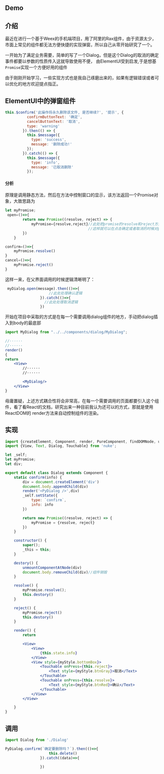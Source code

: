 ## Demo

<Picture src="dialog.jpg" name="组件弹出" width = "300"/>

## 介绍
最近在进行一个基于Weex的手机端项目，用了阿里的Rax组件，由于资源太少，市面上常见的组件都无法方便快捷的实现弹窗，所以自己从零开始研究了一个。

一开始为了满足业务需要，简单的写了一个Dialog，但是这个Dialog的取消的确定事件都要以参数的性质传入这就导致使用不便，
由ElementUI受到启发,于是想基`Promise`实现一个方便好用的组件
 
 由于刚刚开始学习，一些实现方式也是我自己琢磨出来的，如果有逻辑错误或者可以优化的地方欢迎提点指正。

## ElementUI中的弹窗组件

```jsx harmony
this.$confirm('此操作将永久删除该文件, 是否继续?', '提示', {
          confirmButtonText: '确定',
          cancelButtonText: '取消',
          type: 'warning'
        }).then(() => {
          this.$message({
            type: 'success',
            message: '删除成功!'
          });
        }).catch(() => {
          this.$message({
            type: 'info',
            message: '已取消删除'
          }); 
```

#### 分析
原理是调用静态方法，然后在方法中控制窗口的显示，该方法返回一个Promise对象，大致思路为

```jsx harmony
let myPromise;
 open=()=>{
        return new Promise((resolve, reject) => {
            myPromise={resolve,reject}//此处把promise的resolve和reject方法存到变量中，
                                      //这样就可以在点击确定或者取消的时候对promise做相应的处理
        })
    }
```
```jsx harmony
confirm=()=>{
    myPromise.resolve()
}
cancel=()=>{
    myPromise.reject()
}
```
这样一来，在父界面调用的时候逻辑清晰明了：
```jsx harmony
 myDialog.open(message).then(()=>{
                    //此处处理确认逻辑
                }).catch(()=>{
                  //此处处理取消逻辑
                })
```
开始在项目中采取的方式是在每一个需要调用dialog组件的地方，手动把dialog插入到body的最底部
```jsx harmony
import MyDialog from "../../components/dialog/MyDialog";

//······
//······
render()
{
return
    <View>
        //······
        //······

        <MyDialog/>
    </View>
}
```
毋庸置疑，上述方式耦合性将会非常高，在每一个需要调用的页面都要引入这个组件，看了看React的文档，研究出来一种目前我认为还可以的方式，那就是使用ReactDOM的 render方法来自动控制组件的渲染。

## 实现

```jsx harmony
import {createElement, Component, render, PureComponent, findDOMNode, unmountComponentAtNode} from 'rax';
import {View, Text, Dialog, Touchable} from 'nuke';

let _self;
let myPromise;
let div;

export default class Dialog extends Component {
    static confirm(info) {
        div = document.createElement('div')
        document.body.appendChild(div)
        render('<PyDialog />',div)
        _self.setState({
            type: `confirm`,
            info: info
        })

        return new Promise((resolve, reject) => {
            myPromise = {resolve, reject}
        })
    }

    constructor() {
        super();
        _this = this;
    }

    destory() {
        unmountComponentAtNode(div)
        document.body.removeChild(div)//组件销毁
    }

    resolve() {
        myPromise.resolve();
        this.destory()
    }

    reject() {
        myPromise.reject()
        this.destory()
    }

    render() {
        return

        <View>
            <View>
                {this.state.info}
            </View>
            <View style={myStyle.bottomBox}>
                <Touchable onPress={this.reject}>
                    <Text style={myStyle.btnGray}>取消</Text>
                </Touchable>
                <Touchable onPress={this.resolve}>
                    <Text style={myStyle.btnRed}>确认</Text>
                </Touchable>
            </View>
        </View>

    }
}
```

## 调用
```jsx harmony
import Dialog from './Dialog'

PyDialog.confirm(`确定要删除吗？`).then(()=>{
                    this.delete()
                }).catch((data)=>{
                    
                })
```
